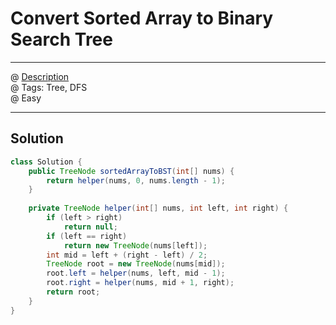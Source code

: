 #  Convert Sorted Array to Binary Search Tree
------------------
@ [Description](https://leetcode.com/problems/convert-sorted-array-to-binary-search-tree/)  
@ Tags: Tree, DFS     
@ Easy

------------------
## Solution
```java
class Solution {
    public TreeNode sortedArrayToBST(int[] nums) {
        return helper(nums, 0, nums.length - 1);
    }
    
    private TreeNode helper(int[] nums, int left, int right) {
        if (left > right)
            return null;
        if (left == right)
            return new TreeNode(nums[left]);
        int mid = left + (right - left) / 2;
        TreeNode root = new TreeNode(nums[mid]);
        root.left = helper(nums, left, mid - 1);
        root.right = helper(nums, mid + 1, right);
        return root;
    }
}
```
